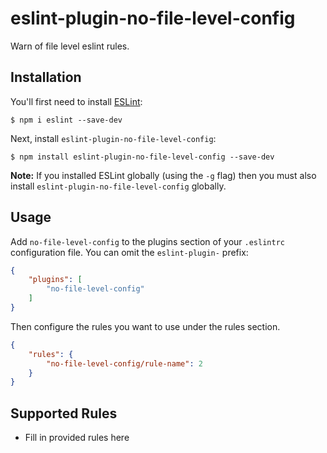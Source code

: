 # eslint-plugin-no-file-level-config

Warn of file level eslint rules.

## Installation

You'll first need to install [ESLint](http://eslint.org):

```
$ npm i eslint --save-dev
```

Next, install `eslint-plugin-no-file-level-config`:

```
$ npm install eslint-plugin-no-file-level-config --save-dev
```

**Note:** If you installed ESLint globally (using the `-g` flag) then you must also install `eslint-plugin-no-file-level-config` globally.

## Usage

Add `no-file-level-config` to the plugins section of your `.eslintrc` configuration file. You can omit the `eslint-plugin-` prefix:

```json
{
    "plugins": [
        "no-file-level-config"
    ]
}
```


Then configure the rules you want to use under the rules section.

```json
{
    "rules": {
        "no-file-level-config/rule-name": 2
    }
}
```

## Supported Rules

* Fill in provided rules here





